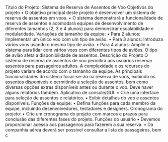 Título do Projeto: Sistema de Reserva de Assentos de Voo
Objetivos do projeto
• O objetivo principal deste projeto é desenvolver um sistema de reserva de assentos em voos.
• O sistema demonstrará a funcionalidade de reserva de assentos e acomodará equipes de
desenvolvimento de diferentes tamanhos (2, 3 e 4 alunos) para demonstrar escalabilidade e
modularidade.
Variações de tamanho da equipe:
• Para 2 alunos: Implementar um único voo com um tipo de avião.
• Para 3 alunos: Introduza vários voos usando o mesmo tipo de avião.
• Para 4 alunos: Amplie o sistema para lidar com vários voos com diferentes tipos de aviões.
O tipo de avião afeta a disponibilidade de assentos.
Descrição do Projeto
O sistema de reserva de assentos de voo permitirá aos usuários reservar assentos para passageiros
adultos. A complexidade e os recursos do projeto variam de acordo com o tamanho da equipe. As
principais funcionalidades do sistema focar-se-ão na reserva de voos, exibindo os assentos
disponíveis e permitindo a seleção de assentos, bem como diversas opções extras disponíveis antes
ou durante o voo. Deve haver alguns relatórios também.
Aplicativo de console/GUI:
• Crie uma interface para seleção de assentos e relatórios.
• Exibir detalhes do voo e assentos disponíveis.
Funções da equipe:
• Defina funções para cada membro da equipe, incluindo desenvolvedores, testadores e
designers.
Cronograma do projeto:
• Crie um cronograma do projeto com marcos e prazos para conclusão das diferentes fases do
projeto.
Funções do usuário
• Devemos proporcionar acesso aos passageiros para fazerem a sua reserva.
• Da companhia aérea deverá ser possível consultar a lista de passageiros, bem c
